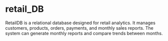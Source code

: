 # retail_DB
RetailDB is a relational database designed for retail analytics. It manages customers, products, orders, payments, and monthly sales reports. The system can generate monthly reports and compare trends between months.
